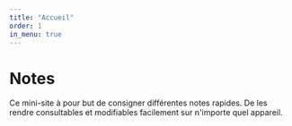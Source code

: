 ```yaml
---
title: "Accueil"
order: 1
in_menu: true
---
```

# Notes

Ce mini-site à pour but de consigner différentes notes rapides. De les rendre consultables et modifiables facilement sur n'importe quel appareil. 